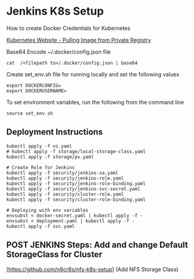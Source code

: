 # Jenkins K8s Setup

How to create Docker Credentials for Kubernetes

[Kubernetes Website - Pulling Image from Private Registry](https://kubernetes.io/docs/tasks/configure-pod-container/pull-image-private-registry/)

Base64 Encode ~/.docker/config.json file
```
cat  /<filepath to>/.docker/config.json | base64
```

Create set_env.sh file for running locally and set the following values

```
export DOCKERCONFIG=
export DOCKERUSERNAME=
```

To set environment variables, run the following from the command line
```
source set_env.sh
```

## Deployment Instructions

```
kubectl apply -f ns.yaml
# kubectl apply -f storage/local-storage-class.yaml
kubectl apply -f storage/pv.yaml

# Create Role for Jenkins
kubectl apply -f security/jenkins-sa.yaml
kubectl apply -f security/jenkins-role.yaml
kubectl apply -f security/jenkins-role-binding.yaml
kubectl apply -f security/jenkins-svc-secret.yaml
kubectl apply -f security/cluster-role.yaml
kubectl apply -f security/cluster-role-binding.yaml

# Deploying with env variables
envsubst < docker-secret.yaml | kubectl apply -f -
envsubst < deployment.yaml | kubectl apply -f -
kubectl apply -f svc.yaml

```

## POST JENKINS Steps: Add and change Default StorageClass for Cluster 
[https://github.com/n8cr8s/nfs-k8s-setup] (Add NFS Storage Class)
```
